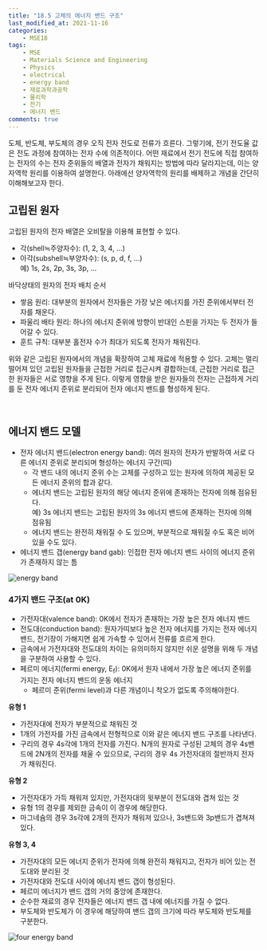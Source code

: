 ```yaml
---
title: "18.5 고체의 에너지 밴드 구조"
last_modified_at: 2021-11-16
categories:
    - MSE18
tags:
    - MSE
    - Materials Science and Engineering
    - Physics
    - electrical
    - energy band
    - 재료과학과공학
    - 물리학
    - 전기
    - 에너지 밴드
comments: true
---
```


도체, 반도체, 부도체의 경우 오직 전자 전도로 전류가 흐른다. 그렇기에, 전기 전도율 값은 전도 과정에 참여하는 전자 수에 의존적이다. 어떤 재료에서 전기 전도에 직접 참여하는 전자의 수는 전자 준위들의 배열과 전자가 채워지는 방법에 따라 달라지는데, 이는 양자역학 원리를 이용하여 설명한다. 아래에선 양자역학의 원리를 배제하고 개념을 간단히 이해해보고자 한다.

<h2>고립된 원자</h2>

고립된 원자의 전자 배열은 오비탈을 이용해 표현할 수 있다.

- 각(shell≒주양자수): (1, 2, 3, 4, ...)
- 아각(subshell≒부양자수): (s, p, d, f, ...)\
예) 1s, 2s, 2p, 3s, 3p, ...

바닥상태의 원자의 전자 배치 순서

- 쌓음 원리: 대부분의 원자에서 전자들은 가장 낮은 에너지를 가진 준위에서부터 전자를 채운다.
- 파울리 배타 원리: 하나의 에너지 준위에 방향이 반대인 스핀을 가지는 두 전자가 들어갈 수 있다.
- 훈트 규칙: 대부분 홀전자 수가 최대가 되도록 전자가 채워진다.

위와 같은 고립된 원자에서의 개념을 확장하여 고체 재료에 적용할 수 있다. 고체는 멀리 떨어져 있던 고립된 원자들을 근접한 거리로 접근시켜 결합하는데, 근접한 거리로 접근한 원자들은 서로 영향을 주게 된다. 이렇게 영향을 받은 원자들의 전자는 근접하게 거리를 둔 전자 에너지 준위로 분리되어 전자 에너지 밴드를 형성하게 된다.

<br/>

<h2>에너지 밴드 모델</h2>

- 전자 에너지 밴드(electron energy band): 여러 원자의 전자가 반발하여 서로 다른 에너지 준위로 분리되며 형성하는 에너지 구간(띠)
    - 각 밴드 내의 에너지 준위 수는 고체를 구성하고 있는 원자에 의하여 제공된 모든 에너지 준위의 합과 같다.
    - 에너지 밴드는 고립된 원자의 해당 에너지 준위에 존재하는 전자에 의해 점유된다.\
    예) 3s 에너지 밴드는 고립된 원자의 3s 에너지 밴드에 존재하는 전자에 의해 점유됨
    - 에너지 밴드는 완전히 채워질 수 도 있으며, 부분적으로 채워질 수도 혹은 비어있을 수도 있다.
- 에너지 밴드 갭(energy band gab): 인접한 전자 에너지 밴드 사이의 에너지 준위가 존재하지 않는 틈

![energy band](https://user-images.githubusercontent.com/79562050/142149117-895b3f8f-043e-4b8c-93ad-f07da5031a83.jpg)

<h3>4가지 밴드 구조(at 0K)</h3>

- 가전자대(valence band): 0K에서 전자가 존재하는 가장 높은 전자 에너지 밴드
- 전도대(conduction band): 원자가띠보다 높은 전자 에너지를 가지는 전자 에너지 밴드, 전기장이 가해지면 쉽게 가속할 수 있어서 전류를 흐르게 한다.
- 금속에서 가전자대와 전도대의 차이는 유의미하지 않지만 쉬운 설명을 위해 두 개념을 구분하여 사용할 수 있다.
- 페르미 에너지(fermi energy, E<sub>f</sub>): 0K에서 원자 내에서 가장 높은 에너지 준위를 가지는 전자 에너지 밴드의 운동 에너지
    - 페르미 준위(fermi level)과 다른 개념이니 착오가 없도록 주의해야한다.

**유형 1**
- 가전자대에 전자가 부분적으로 채워진 것
- 1개의 가전자를 가진 금속에서 전형적으로 이와 같은 에너지 밴드 구조를 나타낸다.
- 구리의 경우 4s각에 1개의 전자를 가진다. N개의 원자로 구성된 고체의 경우 4s밴드에 2N개의 전자를 채울 수 있으므로, 구리의 경우 4s 가전자대의 절반까지 전자가 채워진다.

**유형 2**
- 가전자대가 가득 채워져 있지만, 가전자대의 윗부분이 전도대와 겹쳐 있는 것
- 유형 1의 경우를 제외한 금속이 이 경우에 해당한다.
- 마그네슘의 경우 3s각에 2개의 전자가 채워져 있으나, 3s밴드와 3p밴드가 겹쳐져있다.

**유형 3, 4**
- 가전자대의 모든 에너지 준위가 전자에 의해 완전히 채워지고, 전자가 비어 있는 전도대와 분리된 것
- 가전자대와 전도대 사이에 에너지 밴드 갭이 형성된다.
- 페르미 에너지가 밴드 갭의 거의 중앙에 존재한다.
- 순수한 재료의 경우 전자들은 에너지 밴드 갭 내에 에너지를 가질 수 없다.
- 부도체와 반도체가 이 경우에 해당하여 밴드 갭의 크기에 따라 부도체와 반도체를 구분한다.

![four energy band](https://user-images.githubusercontent.com/79562050/142155494-7d69e54d-7e17-42e1-8d0d-2264cc441777.jpg)